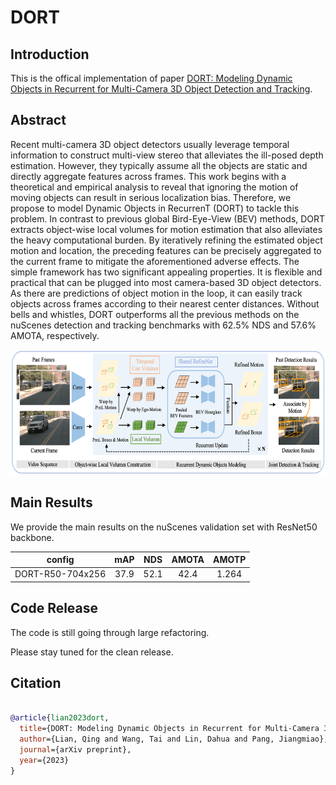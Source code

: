 # DORT

## Introduction

This is the offical implementation of paper [DORT: Modeling Dynamic Objects in Recurrent for Multi-Camera 3D Object Detection and Tracking](https://arxiv.org/abs/2303.16628).

## Abstract

Recent multi-camera 3D object detectors usually leverage temporal information to construct multi-view stereo that alleviates the ill-posed depth estimation. However, they typically assume all the objects are static and directly aggregate features across frames. This work begins with a theoretical and empirical analysis to reveal that ignoring the motion of moving objects can result in serious localization bias. Therefore, we propose to model Dynamic Objects in RecurrenT (DORT) to tackle this problem. 
In contrast to previous global Bird-Eye-View (BEV) methods, DORT extracts object-wise local volumes for motion estimation that also alleviates the heavy computational burden. By iteratively refining the estimated object motion and location, the preceding features can be precisely aggregated to the current frame to mitigate the aforementioned adverse effects. The simple framework has two significant appealing properties. It is flexible and practical that can be plugged into most camera-based 3D object detectors. As there are predictions of object motion in the loop, it can easily track objects across frames according to their nearest center distances. Without bells and whistles, DORT outperforms all the previous methods on the nuScenes detection and tracking benchmarks with 62.5\% NDS and 57.6\% AMOTA, respectively.

<p align="center">
  <img src="figs/overview.png" height="200" />
</p>

## Main Results

We provide the main results on the nuScenes validation set with ResNet50 backbone.
<p align="center">

| config            | mAP      | NDS     | AMOTA     | AMOTP     |  
|:--------:|:----------:|:---------:|:--------:|:--------:|
| DORT-R50-704x256   | 37.9     | 52.1    | 42.4    | 1.264 |  
</p>




## Code Release
The code is still going through large refactoring. 

Please stay tuned for the clean release.

## Citation

```bibtex

@article{lian2023dort,
  title={DORT: Modeling Dynamic Objects in Recurrent for Multi-Camera 3D Object Detection and Tracking},
  author={Lian, Qing and Wang, Tai and Lin, Dahua and Pang, Jiangmiao},
  journal={arXiv preprint},
  year={2023}
}
```
